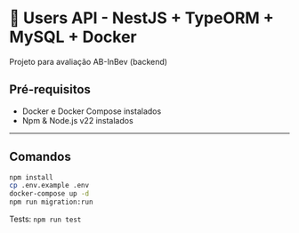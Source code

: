 # 🧠 Users API - NestJS + TypeORM + MySQL + Docker

Projeto para avaliação AB-InBev (backend)

## Pré-requisitos

- Docker e Docker Compose instalados
- Npm & Node.js v22 instalados

---

## Comandos

```bash
npm install
cp .env.example .env
docker-compose up -d
npm run migration:run

```

Tests: ``npm run test``
